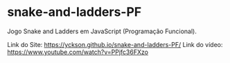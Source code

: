 # snake-and-ladders-PF
Jogo Snake and Ladders em JavaScript (Programação Funcional).

Link do Site: https://yckson.github.io/snake-and-ladders-PF/
Link do vídeo: https://www.youtube.com/watch?v=PPjfc36FXzo